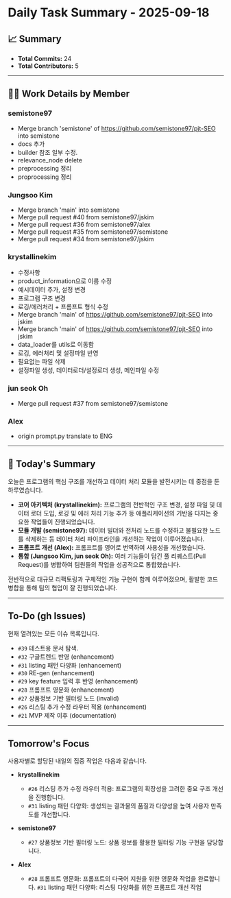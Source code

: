 # Daily Task Summary - 2025-09-18

## 📈 Summary

- **Total Commits:** 24
- **Total Contributors:** 5

---

## 🧑‍💻 Work Details by Member

### semistone97
- Merge branch 'semistone' of https://github.com/semistone97/pjt-SEO into semistone
- docs 추가
- builder 참조 일부 수정.
- relevance_node delete
- preprocessing 정리
- proprocessing 정리

### Jungsoo Kim
- Merge branch 'main' into semistone
- Merge pull request #40 from semistone97/jskim
- Merge pull request #36 from semistone97/alex
- Merge pull request #35 from semistone97/semistone
- Merge pull request #34 from semistone97/jskim

### krystallinekim
- 수정사항
- product_information으로 이름 수정
- 예시데이터 추가, 설정 변경
- 프로그램 구조 변경
- 로깅/에러처리 + 프롬프트 형식 수정
- Merge branch 'main' of https://github.com/semistone97/pjt-SEO into jskim
- Merge branch 'main' of https://github.com/semistone97/pjt-SEO into jskim
- data_loader를 utils로 이동함
- 로깅, 에러처리 및 설정파일 반영
- 필요없는 파일 삭제
- 설정파일 생성, 데이터로더/설정로더 생성, 메인파일 수정

### jun seok Oh
- Merge pull request #37 from semistone97/semistone

### Alex
- origin prompt.py translate to ENG

---

## 📝 Today's Summary

오늘은 프로그램의 핵심 구조를 개선하고 데이터 처리 모듈을 발전시키는 데 중점을 둔 하루였습니다.

- **코어 아키텍처 (krystallinekim):** 프로그램의 전반적인 구조 변경, 설정 파일 및 데이터 로더 도입, 로깅 및 에러 처리 기능 추가 등 애플리케이션의 기반을 다지는 중요한 작업들이 진행되었습니다.
- **모듈 개발 (semistone97):** 데이터 빌더와 전처리 노드를 수정하고 불필요한 노드를 삭제하는 등 데이터 처리 파이프라인을 개선하는 작업이 이루어졌습니다.
- **프롬프트 개선 (Alex):** 프롬프트를 영어로 번역하여 사용성을 개선했습니다.
- **통합 (Jungsoo Kim, jun seok Oh):** 여러 기능들이 담긴 풀 리퀘스트(Pull Request)를 병합하여 팀원들의 작업을 성공적으로 통합했습니다.

전반적으로 대규모 리팩토링과 구체적인 기능 구현이 함께 이루어졌으며, 활발한 코드 병합을 통해 팀의 협업이 잘 진행되었습니다.

---

## To-Do (gh Issues)

현재 열려있는 모든 이슈 목록입니다.

*   `#39` 테스트용 문서 탐색.
*   `#32` 구글트렌드 반영 (enhancement)
*   `#31` listing 패턴 다양화 (enhancement)
*   `#30` RE-gen (enhancement)
*   `#29` key feature 입력 후 반영 (enhancement)
*   `#28` 프롬프트 영문화 (enhancement)
*   `#27` 상품정보 기반 필터링 노드 (invalid)
*   `#26` 리스팅 추가 수정 라우터 적용 (enhancement)
*   `#21` MVP 제작 이후 (documentation)

---

## Tomorrow's Focus

사용자별로 할당된 내일의 집중 작업은 다음과 같습니다.

*   **krystallinekim**
    *   `#26` 리스팅 추가 수정 라우터 적용: 프로그램의 확장성을 고려한 중요 구조 개선을 진행합니다.
    *   `#31` listing 패턴 다양화: 생성되는 결과물의 품질과 다양성을 높여 사용자 만족도를 개선합니다.

*   **semistone97**
    *   `#27` 상품정보 기반 필터링 노드: 상품 정보를 활용한 필터링 기능 구현을 담당합니다.

*   **Alex**
    *   `#28` 프롬프트 영문화: 프롬프트의 다국어 지원을 위한 영문화 작업을 완료합니다.
        `#31` listing 패턴 다양화: 리스팅 다양화를 위한 프롬프트 개선 작업
